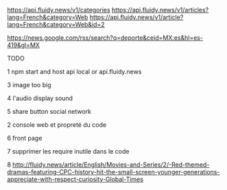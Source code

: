 https://api.fluidy.news/v1/categories
https://api.fluidy.news/v1/articles?lang=French&category=Web
https://api.fluidy.news/v1/article?lang=French&category=Web&id=2

https://news.google.com/rss/search?q=deporte&ceid=MX:es&hl=es-419&gl=MX

TODO

1 npm start and host api local or api.fluidy.news

3 image too big

4 l'audio display sound

5 share button social network

2 console web et propreté du code

6 front page

7 supprimer les require inutile dans le code

8 http://fluidy.news/article/English/Movies-and-Series/2/-Red-themed-dramas-featuring-CPC-history-hit-the-small-screen-younger-generations-appreciate-with-respect-curiosity-Global-Times
